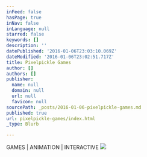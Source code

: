 ```yaml
---
inFeed: false
hasPage: true
inNav: false
inLanguage: null
starred: false
keywords: []
description: ''
datePublished: '2016-01-06T23:03:10.069Z'
dateModified: '2016-01-06T23:02:51.717Z'
title: Pixelpickle Games
author: []
authors: []
publisher:
  name: null
  domain: null
  url: null
  favicon: null
sourcePath: _posts/2016-01-06-pixelpickle-games.md
published: true
url: pixelpickle-games/index.html
_type: Blurb

---
```

GAMES | ANIMATION | INTERACTIVE
![](https://the-grid-user-content.s3-us-west-2.amazonaws.com/59a00533-e61b-4a68-bdc8-52bec41a2cb7.png)